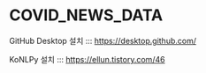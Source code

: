 # COVID_NEWS_DATA


GitHub Desktop 설치 ::: https://desktop.github.com/

KoNLPy 설치 ::: https://ellun.tistory.com/46
